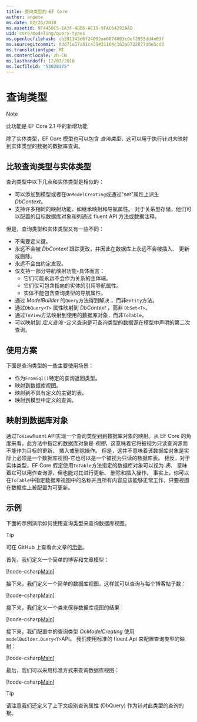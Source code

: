 ```yaml
---
title: 查询类型的 EF Core
author: anpete
ms.date: 02/26/2018
ms.assetid: 9F4450C5-1A3F-4BB6-AC19-9FAC64292AAD
uid: core/modeling/query-types
ms.openlocfilehash: cb391343e6f24092ae0874003c0ef2935dd4e03f
ms.sourcegitcommit: 8dd71a57a01c439431164c163a0722877d0e5cd8
ms.translationtype: MT
ms.contentlocale: zh-CN
ms.lasthandoff: 12/07/2018
ms.locfileid: "53028175"
---
```

# <a name="query-types"></a>查询类型
> [!NOTE]
> 此功能是 EF Core 2.1 中的新增功能

除了实体类型，EF Core 模型也可以包含 _查询类型_，这可以用于执行针对未映射到实体类型的数据的数据库查询。

## <a name="compare-query-types-to-entity-types"></a>比较查询类型与实体类型

查询类型中以下几点和实体类型是相似的：

- 可以添加到模型或者在`OnModelCreating`或通过"set"属性上派生 _DbContext_。
- 支持许多相同的映射功能，如继承映射和导航属性。 对于关系型存储，他们可以配置的目标数据库对象和列通过 fluent API 方法或数据注释。

但是，查询类型和实体类型又有一些不同：

- 不需要定义键。
- 永远不会被 _DbContext_ 跟踪更改，并因此在数据库上永远不会被插入、 更新或删除。
- 永远不会由约定发现。
- 仅支持一部分导航映射功能-具体而言：
  - 它们可能永远不会作为关系的主体端。
  - 它们仅可包含指向的实体的引用导航属性。
  - 实体不能包含查询类型的导航属性。
- 通过 _ModelBuilder_ 的`Query`方法得到解决 ，而非`Entity`方法。
- 通过`DbQuery<T>` 属性映射到 _DbContext_ ，而非 `DbSet<T>`。
- 通过`ToView`方法映射到使用的数据库对象，而非`ToTable`。
- 可以映射到 _定义查询_ -定义查询是可查询类型的数据源在模型中声明的第二次查询。

## <a name="usage-scenarios"></a>使用方案

下面是查询类型的一些主要使用场景：

- 作为`FromSql()`特定的查询返回类型。
- 映射到数据库视图。
- 映射到不具有定义的主键的表。
- 映射到模型中定义的查询。

## <a name="mapping-to-database-objects"></a>映射到数据库对象

通过`ToView`fluent API实现一个查询类型到到数据库对象的映射。从 EF Core 的角度来看，此方法中指定的数据库对象是 _视图_，这意味着它将被视为只读查询源而不能作为目标的更新、 插入或删除操作。 但是，这并不意味着该数据库对象是实际上必须是一个数据库视图-它也可以是一个被视为只读的数据库表。 相反，对于实体类型，EF Core 假定使用`ToTable`方法指定的数据库对象可以视为 _表_、 意味着它可以用作查询源，但也能对其进行更新、 删除和插入操作。 事实上，你可以在`ToTable`中指定数据库视图中的名称并且所有内容应该能够正常工作，只要视图在数据库上被配置为可更新。

## <a name="example"></a>示例

下面的示例演示如何使用查询类型来查询数据库视图。

> [!TIP]
> 可在 GitHub 上查看此文章的[示例](https://github.com/aspnet/EntityFramework.Docs/tree/master/samples/core/QueryTypes)。

首先，我们定义一个简单的博客和文章模型：

[!code-csharp[Main](../../../samples/core/QueryTypes/Program.cs#Entities)]

接下来，我们定义一个简单的数据库视图，这样就可以查询与每个博客帖子数：

[!code-csharp[Main](../../../samples/core/QueryTypes/Program.cs#View)]

接下来，我们定义一个类来保存数据库视图的结果：

[!code-csharp[Main](../../../samples/core/QueryTypes/Program.cs#QueryType)]

接下来，我们配置中的查询类型 _OnModelCreating_ 使用`modelBuilder.Query<T>`API。
我们使用标准的 fluent Api 来配置查询类型的映射：

[!code-csharp[Main](../../../samples/core/QueryTypes/Program.cs#Configuration)]

最后，我们可以采用标准方式来查询数据库视图：

[!code-csharp[Main](../../../samples/core/QueryTypes/Program.cs#Query)]

> [!TIP]
> 请注意我们还定义了上下文级别查询属性 (DbQuery) 作为针对此类型的查询的根。
